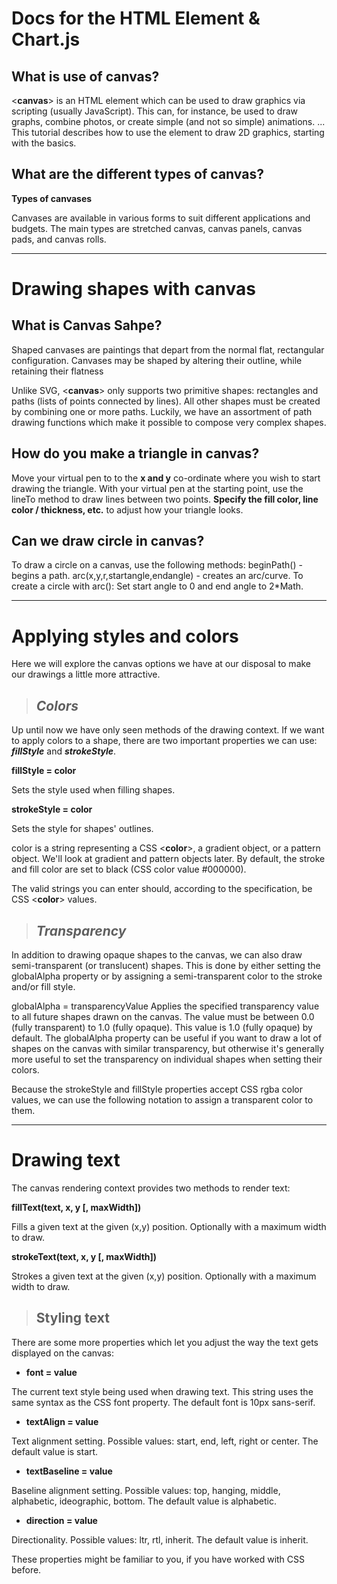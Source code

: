 # **Docs for the HTML <canvas> Element & Chart.js**


## **What is use of canvas?**

<**canvas**> is an HTML element which can be used to draw graphics via scripting (usually JavaScript). This can, for instance, be used to draw graphs, combine photos, or create simple (and not so simple) animations. ... This tutorial describes how to use the <canvas> element to draw 2D graphics, starting with the basics.


## **What are the different types of canvas?**

**Types of canvases**

Canvases are available in various forms to suit different applications and budgets. The main types are stretched canvas, canvas panels, canvas pads, and canvas rolls.

___

# **Drawing shapes with canvas**


## **What is Canvas Sahpe?**
Shaped canvases are paintings that depart from the normal flat, rectangular configuration. Canvases may be shaped by altering their outline, while retaining their flatness

Unlike SVG, <**canvas**> only supports two primitive shapes: rectangles and paths (lists of points connected by lines). All other shapes must be created by combining one or more paths. Luckily, we have an assortment of path drawing functions which make it possible to compose very complex shapes.

## **How do you make a triangle in canvas?**
 
Move your virtual pen to to the **x and y** co-ordinate where you wish to start drawing the triangle. With your virtual pen at the starting point, use the lineTo method to draw lines between two points. **Specify the fill color, line color / thickness, etc.** to adjust how your triangle looks.


## **Can we draw circle in canvas?**

To draw a circle on a canvas, use the following methods: beginPath() - begins a path. arc(x,y,r,startangle,endangle) - creates an arc/curve. To create a circle with arc(): Set start angle to 0 and end angle to 2*Math.
___________


# **Applying styles and colors**


 Here we will explore the canvas options we have at our disposal to make our drawings a little more attractive.

 > ## ***Colors***

Up until now we have only seen methods of the drawing context. If we want to apply colors to a shape, there are two important properties we can use: ***fillStyle*** and ***strokeStyle***.

**fillStyle = color**

Sets the style used when filling shapes.

**strokeStyle = color**

Sets the style for shapes' outlines.

color is a string representing a CSS <**color**>, a gradient object, or a pattern object. We'll look at gradient and pattern objects later. By default, the stroke and fill color are set to black (CSS color value #000000).

The valid strings you can enter should, according to the specification, be CSS <**color**> values.

> ## ***Transparency***

In addition to drawing opaque shapes to the canvas, we can also draw semi-transparent (or translucent) shapes. This is done by either setting the globalAlpha property or by assigning a semi-transparent color to the stroke and/or fill style.

globalAlpha = transparencyValue
Applies the specified transparency value to all future shapes drawn on the canvas. The value must be between 0.0 (fully transparent) to 1.0 (fully opaque). This value is 1.0 (fully opaque) by default.
The globalAlpha property can be useful if you want to draw a lot of shapes on the canvas with similar transparency, but otherwise it's generally more useful to set the transparency on individual shapes when setting their colors.

Because the strokeStyle and fillStyle properties accept CSS rgba color values, we can use the following notation to assign a transparent color to them.

___

# **Drawing text**

The canvas rendering context provides two methods to render text:

**fillText(text, x, y [, maxWidth])**

Fills a given text at the given (x,y) position. 
Optionally with a maximum width to draw.

**strokeText(text, x, y [, maxWidth])**

Strokes a given text at the given (x,y) position. Optionally with a maximum width to draw.


> ## **Styling text**

There are some more properties which let you adjust the way the text gets displayed on the canvas:

* **font = value**

The current text style being used when drawing text. This string uses the same syntax as the CSS font property. The default font is 10px sans-serif.

* **textAlign = value**

Text alignment setting. Possible values: start, end, left, right or center. The default value is start.

* **textBaseline = value**

Baseline alignment setting. Possible values: top, hanging, middle, alphabetic, ideographic, bottom. The default value is alphabetic.

* **direction = value**

Directionality. Possible values: ltr, rtl, inherit. The default value is inherit.

These properties might be familiar to you, if you have worked with CSS before.

